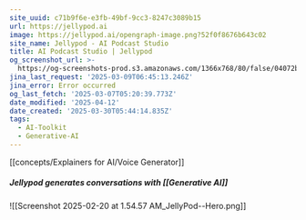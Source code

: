 ```yaml
---
site_uuid: c71b9f6e-e3fb-49bf-9cc3-8247c3089b15
url: https://jellypod.ai
image: https://jellypod.ai/opengraph-image.png?52f0f8676b643c02
site_name: Jellypod - AI Podcast Studio
title: AI Podcast Studio | Jellypod
og_screenshot_url: >-
  https://og-screenshots-prod.s3.amazonaws.com/1366x768/80/false/04072b5df831fdeb428ff54c4336ffb9be9cfd62423d8a9fa16ac79fbd9e3f65.jpeg
jina_last_request: '2025-03-09T06:45:13.246Z'
jina_error: Error occurred
og_last_fetch: '2025-03-07T05:20:39.773Z'
date_modified: '2025-04-12'
date_created: '2025-03-30T05:44:14.835Z'
tags:
  - AI-Toolkit
  - Generative-AI
---
```


































































[[concepts/Explainers for AI/Voice Generator]]

##### Jellypod generates conversations with [[Generative AI]]
![[Screenshot 2025-02-20 at 1.54.57 AM_JellyPod--Hero.png]]
